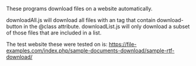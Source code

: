 These programs download files on a website automatically.

downloadAll.js will download all files with an <a> tag that contain download-button in the @class attribute.
downloadList.js will only download a subset of those files that are included in a list.

The test website these were tested on is:
https://file-examples.com/index.php/sample-documents-download/sample-rtf-download/

